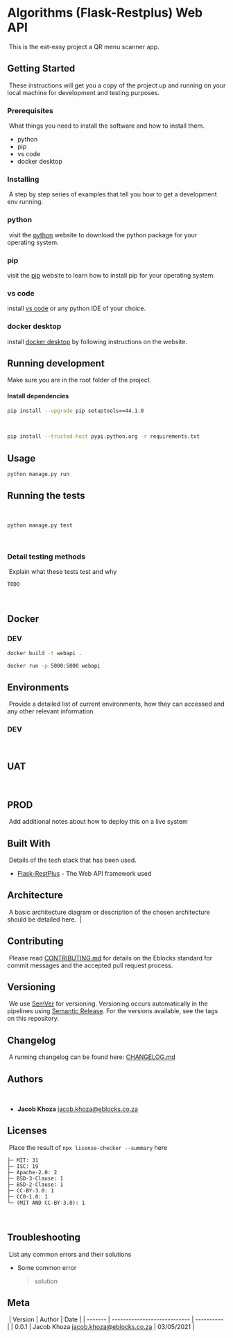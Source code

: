 # Algorithms (Flask-Restplus) Web API
​
This is the eat-easy project a QR menu scanner app.
​
## Getting Started
​
These instructions will get you a copy of the project up and running on your local machine for development and testing purposes.
​
​
### Prerequisites
​
What things you need to install the software and how to install them.
​
​
- python
- pip
- vs code
- docker desktop
​
​
### Installing
​
A step by step series of examples that tell you how to get a development env running.
​
### python
​
visit the [python](https://www.python.org/downloads/) website to download the python package for your operating system.

### pip

visit the [pip](https://pip.pypa.io/en/stable/installing/) website to learn how to install pip for your operating system.
​
### vs code

install [vs code](https://code.visualstudio.com/download) or any python IDE of your choice.

### docker desktop

install [docker desktop](https://www.docker.com/products/docker-desktop) by following instructions on the website.

## Running development
Make sure you are in the root folder of the project.
​
#### Install dependencies
```sh
pip install --upgrade pip setuptools==44.1.0
```
​
```sh
pip install --trusted-host pypi.python.org -r requirements.txt
```

## Usage


```sh
python manage.py run
```


## Running the tests
​
```sh
python manage.py test
```
​
### Detail testing methods
​
Explain what these tests test and why
​
```
TODO
```
​
## Docker

### DEV
```sh
docker build -t webapi .
```

```sh
docker run -p 5000:5000 webapi
```

## Environments
​
Provide a detailed list of current environments, how they can accessed and any other relevant information.
​
### DEV
​
## UAT
​
## PROD 
​
Add additional notes about how to deploy this on a live system
​
## Built With
​
Details of the tech stack that has been used.
​
- [Flask-RestPlus](https://flask-restplus.readthedocs.io/en/stable/) - The Web API framework used
​
​
## Architecture
​
A basic architecture diagram or description of the chosen architecture should be detailed here.
​
                                                                                                |
​
## Contributing
​
Please read [CONTRIBUTING.md](https://gist.github.com/PurpleBooth/b24679402957c63ec426) for details on the Eblocks standard for commit messages and the accepted pull request process.
​
## Versioning
​
We use [SemVer](http://semver.org/) for versioning. Versioning occurs automatically in the pipelines using [Semantic Release](https://github.com/semantic-release/semantic-release). For the versions available, see the tags on this repository.
​
## Changelog
​
A running changelog can be found here: [CHANGELOG.md](CHANGELOG.md)
​
## Authors
​
- **Jacob Khoza** <jacob.khoza@eblocks.co.za>
​
## Licenses
​
Place the result of `npx license-checker --summary` here
​
```
├─ MIT: 31
├─ ISC: 19
├─ Apache-2.0: 2
├─ BSD-3-Clause: 1
├─ BSD-2-Clause: 1
├─ CC-BY-3.0: 1
├─ CC0-1.0: 1
└─ (MIT AND CC-BY-3.0): 1
```
​
## Troubleshooting
​
List any common errors and their solutions
​
- Some common error
  > solution
​
## Meta
​
| Version | Author                       | Date       |
| ------- | ---------------------------- | ---------- |
| 0.0.1   | Jacob Khoza <jacob.khoza@eblocks.co.za> | 03/05/2021 |